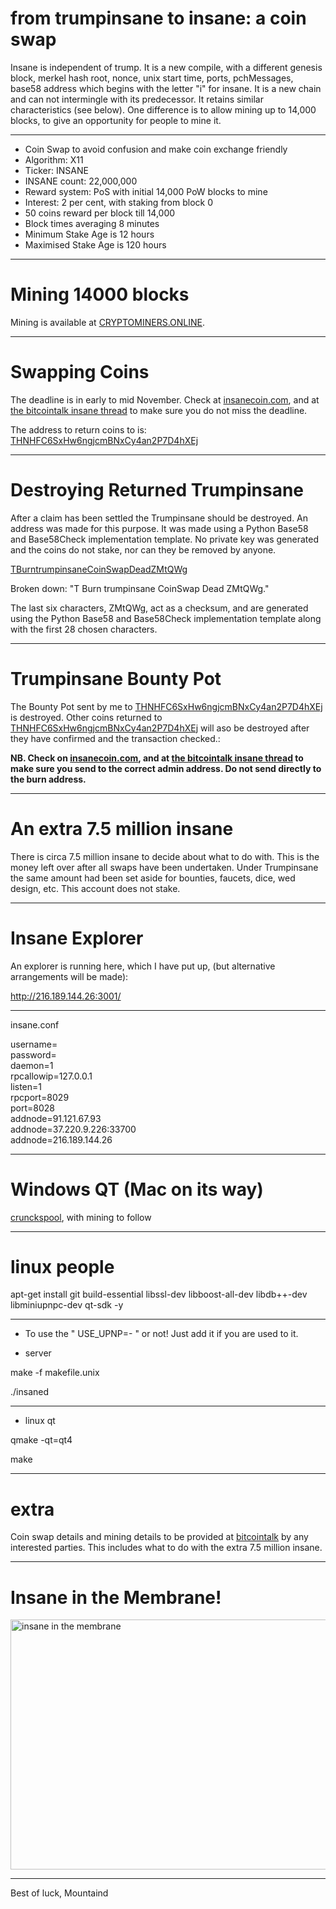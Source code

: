 # from trumpinsane to insane: a coin swap #

Insane is independent of trump. It is a new compile, with a different genesis block, merkel hash root, nonce, unix start time, ports, pchMessages, base58 address which begins with the letter "i" for insane. It is a new chain and can not intermingle with its predecessor. It retains similar characteristics (see below). One difference is to allow mining up to 14,000 blocks, to give an opportunity for people to mine it. 


----


- Coin Swap to avoid confusion and make coin exchange friendly
- Algorithm: X11
- Ticker: INSANE 
- INSANE count: 22,000,000
- Reward system: PoS with initial 14,000 PoW blocks to mine
- Interest: 2 per cent, with staking from block 0
- 50 coins reward per block till 14,000
- Block times averaging 8 minutes
- Minimum Stake Age is 12 hours
- Maximised Stake Age is 120 hours

----

# Mining 14000 blocks #

<p>Mining is available at <a href="http://cryptominers.online:8080/getting_started" target="_blank">CRYPTOMINERS.ONLINE</a>.</p>


----

# Swapping Coins #

<p>The deadline is in early to mid November. Check at <a href="http://insanecoin.com" target="_blank">insanecoin.com</a>, and at <a href="https://bitcointalk.org/index.php?topic=1625942.0" target="_blank">the bitcointalk insane thread</a> to make sure you do not miss the deadline.</p> The address to return coins to is: <a href="http://109.169.57.125:3001/address/THNHFC6SxHw6ngjcmBNxCy4an2P7D4hXEj" target="_blank">THNHFC6SxHw6ngjcmBNxCy4an2P7D4hXEj</a> </p>



----


# Destroying Returned Trumpinsane #

<p>After a claim has been settled the Trumpinsane should be destroyed. An address was made for this purpose. It was made using a Python Base58 and Base58Check implementation template. No private key was generated and the coins do not stake, nor can they be removed by anyone.</p>

<p><a href="http://109.169.57.125:3001/address/TBurntrumpinsaneCoinSwapDeadZMtQWg" target="_blank">TBurntrumpinsaneCoinSwapDeadZMtQWg</a></p>

<p>Broken down: "T Burn trumpinsane CoinSwap Dead ZMtQWg." </p>

<p>The last six characters, ZMtQWg, act as a checksum, and are generated using the Python Base58 and Base58Check implementation template along with the first 28 chosen characters.</p>

----

# Trumpinsane Bounty Pot #

<p>The Bounty Pot sent by me to <a href="http://109.169.57.125:3001/address/THNHFC6SxHw6ngjcmBNxCy4an2P7D4hXEj" target="_blank">THNHFC6SxHw6ngjcmBNxCy4an2P7D4hXEj</a> is destroyed. Other coins returned to <a href="http://109.169.57.125:3001/address/THNHFC6SxHw6ngjcmBNxCy4an2P7D4hXEj" target="_blank">THNHFC6SxHw6ngjcmBNxCy4an2P7D4hXEj</a> will aso be destroyed after they have confirmed and the transaction checked.:</p>


<p><strong>NB. Check on <a href="http://insanecoin.com" target="_blank">insanecoin.com</a>, and at <a href="https://bitcointalk.org/index.php?topic=1625942.0" target="_blank">the bitcointalk insane thread</a> to make sure you send to  the correct admin address. Do not send directly to the burn address.</strong></p>


----

# An extra 7.5 million insane #

<p>There is circa 7.5 million insane to decide about what to do with. This is the money left over after all swaps have been undertaken. Under Trumpinsane the same amount had been set aside for bounties, faucets, dice, wed design, etc. This account does not stake.</p>

----

# Insane Explorer #


<p>An explorer is running here, which I have put up, (but alternative arrangements will be made):</p>

<p><a href="http://216.189.144.26:3001/" target="_blank">http://216.189.144.26:3001/</a></p>

----
<p>insane.conf</p>

<p>username=<br />
password=<br />
daemon=1<br />
rpcallowip=127.0.0.1<br />
listen=1<br />
rpcport=8029<br />
port=8028<br />
addnode=91.121.67.93<br />
addnode=37.220.9.226:33700<br />
addnode=216.189.144.26</p>

----

# Windows QT (Mac on its way) #

<p><a href="http://crunckspool.co.uk/wallets/insane-qt.exe" target="_blank">crunckspool</a>, with mining to follow</p>

----

# linux people #

<p>apt-get install git build-essential libssl-dev libboost-all-dev libdb++-dev libminiupnpc-dev qt-sdk -y</p>


----

- To use the " USE_UPNP=- " or not! Just add it if you are used to it. 


- server

<p>make -f makefile.unix</p>

<p>./insaned</p>

----

- linux qt

<p>qmake -qt=qt4</p>
<p>make</p>

----

# extra #

<p> Coin swap details and mining details to be provided at <a href="https://bitcointalk.org/index.php?topic=1625942.0" target="_blank">bitcointalk</a> by any interested parties. This includes what to do with the extra 7.5 million insane.</p>

----

# Insane in the Membrane! #

<p><img alt="insane in the membrane" src="http://v013o.popscreen.com/eDlncHQwMTI=_o_cypress-hill---insane-in-the-brain.jpg" style="width: 533px; height: 400px;" /></p>


----

<p>Best of luck, Mountaind</p>





